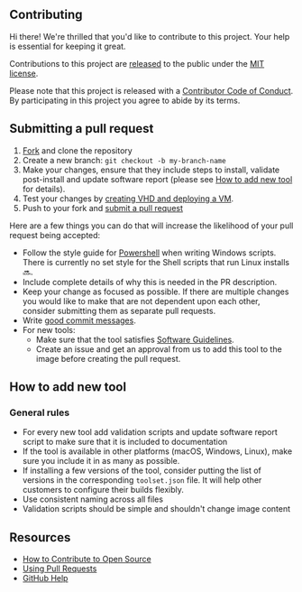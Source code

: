 ## Contributing

[fork]: https://github.com/actions/partner-runner-images/fork
[pr]: https://github.com//actions/partner-runner-images/compare
[code-of-conduct]: CODE_OF_CONDUCT.MD

Hi there! We're thrilled that you'd like to contribute to this project. Your help is essential for keeping it great.

Contributions to this project are [released](https://help.github.com/articles/github-terms-of-service/#6-contributions-under-repository-license) to the public under the [MIT license](LICENSE.txt).

Please note that this project is released with a [Contributor Code of Conduct][code-of-conduct]. By participating in this project you agree to abide by its terms.

## Submitting a pull request

1. [Fork][fork] and clone the repository
1. Create a new branch: `git checkout -b my-branch-name`
1. Make your changes, ensure that they include steps to install, validate post-install and update software report (please see [How to add new tool](CONTRIBUTING.MD#how-to-add-new-tool) for details).
1. Test your changes by [creating VHD and deploying a VM](docs/create-image-and-azure-resources.md).
1. Push to your fork and [submit a pull request][pr]

Here are a few things you can do that will increase the likelihood of your pull request being accepted:

- Follow the style guide for [Powershell](https://github.com/PoshCode/PowerShellPracticeAndStyle) when writing Windows scripts. There is currently no set style for the Shell scripts that run Linux installs :soon:.
- Include complete details of why this is needed in the PR description. 
- Keep your change as focused as possible. If there are multiple changes you would like to make that are not dependent upon each other, consider submitting them as separate pull requests.
- Write [good commit messages](http://tbaggery.com/2008/04/19/a-note-about-git-commit-messages.html).
- For new tools:
  - Make sure that the tool satisfies [Software Guidelines](README.md#software-guidelines).
  - Create an issue and get an approval from us to add this tool to the image before creating the pull request.

## How to add new tool
### General rules
- For every new tool add validation scripts and update software report script to make sure that it is included to documentation
- If the tool is available in other platforms (macOS, Windows, Linux), make sure you include it in as many as possible.
- If installing a few versions of the tool, consider putting the list of versions in the corresponding `toolset.json` file. It will help other customers to configure their builds flexibly. 
- Use consistent naming across all files
- Validation scripts should be simple and shouldn't change image content


## Resources

- [How to Contribute to Open Source](https://opensource.guide/how-to-contribute/)
- [Using Pull Requests](https://help.github.com/articles/about-pull-requests/)
- [GitHub Help](https://help.github.com)
